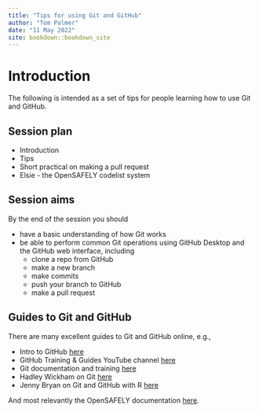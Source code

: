 ```yaml
---
title: "Tips for using Git and GitHub"
author: "Tom Palmer"
date: "11 May 2022"
site: bookdown::bookdown_site
---
```




# Introduction

The following is intended as a set of tips for people learning how to use Git and GitHub.

## Session plan

- Introduction
- Tips
- Short practical on making a pull request
- Elsie - the OpenSAFELY codelist system

## Session aims

By the end of the session you should 

- have a basic understanding of how Git works
- be able to perform common Git operations using GitHub Desktop and the GitHub web interface, including  
  - clone a repo from GitHub
  - make a new branch
  - make commits
  - push your branch to GitHub
  - make a pull request

## Guides to Git and GitHub

There are many excellent guides to Git and GitHub online, e.g.,

-	Intro to GitHub [here](https://guides.github.com/activities/hello-world/)
- GitHub Training & Guides YouTube channel [here](https://www.youtube.com/githubguides)
- Git documentation and training [here](https://git-scm.com/doc)
- Hadley Wickham on Git [here](https://r-pkgs.org/git.html)
- Jenny Bryan on Git and GitHub with R [here](https://happygitwithr.com/)

And most relevantly the OpenSAFELY documentation [here](https://docs.opensafely.org/getting-started/).
